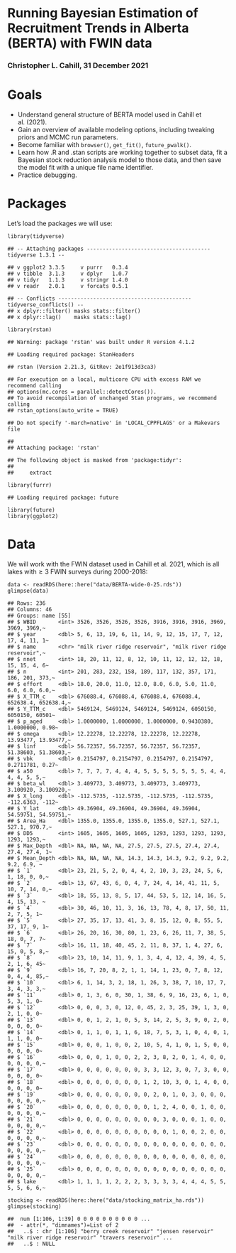 # Running Bayesian Estimation of Recruitment Trends in Alberta (BERTA) with FWIN data

### Christopher L. Cahill, 31 December 2021

# Goals

-   Understand general structure of BERTA model used in Cahill et
    al. (2021).
-   Gain an overview of available modeling options, including tweaking
    priors and MCMC run parameters.
-   Become familiar with `browser()`, `get_fit()`, `future_pwalk()`.
-   Learn how .R and .stan scripts are working together to subset data,
    fit a Bayesian stock reduction analysis model to those data, and
    then save the model fit with a unique file name identifier.
-   Practice debugging.

# Packages

Let’s load the packages we will use:

    library(tidyverse)

    ## -- Attaching packages --------------------------------------- tidyverse 1.3.1 --

    ## v ggplot2 3.3.5     v purrr   0.3.4
    ## v tibble  3.1.3     v dplyr   1.0.7
    ## v tidyr   1.1.3     v stringr 1.4.0
    ## v readr   2.0.1     v forcats 0.5.1

    ## -- Conflicts ------------------------------------------ tidyverse_conflicts() --
    ## x dplyr::filter() masks stats::filter()
    ## x dplyr::lag()    masks stats::lag()

    library(rstan)

    ## Warning: package 'rstan' was built under R version 4.1.2

    ## Loading required package: StanHeaders

    ## rstan (Version 2.21.3, GitRev: 2e1f913d3ca3)

    ## For execution on a local, multicore CPU with excess RAM we recommend calling
    ## options(mc.cores = parallel::detectCores()).
    ## To avoid recompilation of unchanged Stan programs, we recommend calling
    ## rstan_options(auto_write = TRUE)

    ## Do not specify '-march=native' in 'LOCAL_CPPFLAGS' or a Makevars file

    ## 
    ## Attaching package: 'rstan'

    ## The following object is masked from 'package:tidyr':
    ## 
    ##     extract

    library(furrr)

    ## Loading required package: future

    library(future) 
    library(ggplot2)

# Data

We will work with the FWIN dataset used in Cahill et al. 2021, which is
all lakes with ≥ 3 FWIN surveys during 2000-2018:

    data <- readRDS(here::here("data/BERTA-wide-0-25.rds"))
    glimpse(data)

    ## Rows: 236
    ## Columns: 46
    ## Groups: name [55]
    ## $ WBID       <int> 3526, 3526, 3526, 3526, 3916, 3916, 3916, 3969, 3969, 3969,~
    ## $ year       <dbl> 5, 6, 13, 19, 6, 11, 14, 9, 12, 15, 17, 7, 12, 17, 4, 11, 1~
    ## $ name       <chr> "milk river ridge reservoir", "milk river ridge reservoir",~
    ## $ nnet       <int> 18, 20, 11, 12, 8, 12, 10, 11, 12, 12, 12, 18, 15, 15, 4, 6~
    ## $ n          <int> 201, 283, 232, 158, 189, 117, 132, 357, 171, 186, 201, 373,~
    ## $ effort     <dbl> 18.0, 20.0, 11.0, 12.0, 8.0, 6.0, 5.0, 11.0, 6.0, 6.0, 6.0,~
    ## $ X_TTM_c    <dbl> 676088.4, 676088.4, 676088.4, 676088.4, 652638.4, 652638.4,~
    ## $ Y_TTM_c    <dbl> 5469124, 5469124, 5469124, 5469124, 6050150, 6050150, 60501~
    ## $ p_aged     <dbl> 1.0000000, 1.0000000, 1.0000000, 0.9430380, 1.0000000, 0.98~
    ## $ omega      <dbl> 12.22278, 12.22278, 12.22278, 12.22278, 13.93477, 13.93477,~
    ## $ linf       <dbl> 56.72357, 56.72357, 56.72357, 56.72357, 51.38603, 51.38603,~
    ## $ vbk        <dbl> 0.2154797, 0.2154797, 0.2154797, 0.2154797, 0.2711781, 0.27~
    ## $ a50        <dbl> 7, 7, 7, 7, 4, 4, 4, 5, 5, 5, 5, 5, 5, 5, 4, 4, 4, 4, 5, 5,~
    ## $ beta_wl    <dbl> 3.409773, 3.409773, 3.409773, 3.409773, 3.100920, 3.100920,~
    ## $ X_long     <dbl> -112.5735, -112.5735, -112.5735, -112.5735, -112.6363, -112~
    ## $ Y_lat      <dbl> 49.36904, 49.36904, 49.36904, 49.36904, 54.59751, 54.59751,~
    ## $ Area_Ha    <dbl> 1355.0, 1355.0, 1355.0, 1355.0, 527.1, 527.1, 527.1, 970.7,~
    ## $ DD5        <int> 1605, 1605, 1605, 1605, 1293, 1293, 1293, 1293, 1293, 1293,~
    ## $ Max_Depth  <dbl> NA, NA, NA, NA, 27.5, 27.5, 27.5, 27.4, 27.4, 27.4, 27.4, 1~
    ## $ Mean_Depth <dbl> NA, NA, NA, NA, 14.3, 14.3, 14.3, 9.2, 9.2, 9.2, 9.2, 6.9, ~
    ## $ `1`        <dbl> 23, 21, 5, 2, 0, 4, 4, 2, 10, 3, 23, 24, 5, 6, 1, 18, 0, 0,~
    ## $ `2`        <dbl> 13, 67, 43, 6, 0, 4, 7, 24, 4, 14, 41, 11, 5, 10, 7, 14, 0,~
    ## $ `3`        <dbl> 18, 55, 13, 8, 5, 17, 44, 53, 5, 12, 14, 16, 5, 4, 15, 13, ~
    ## $ `4`        <dbl> 30, 46, 10, 11, 3, 16, 13, 78, 4, 8, 17, 50, 11, 2, 7, 5, 1~
    ## $ `5`        <dbl> 27, 35, 17, 13, 41, 3, 8, 15, 12, 0, 8, 55, 5, 37, 17, 9, 1~
    ## $ `6`        <dbl> 26, 20, 16, 30, 80, 1, 23, 6, 26, 11, 7, 38, 5, 18, 0, 7, 7~
    ## $ `7`        <dbl> 16, 11, 18, 40, 45, 2, 11, 8, 37, 1, 4, 27, 6, 15, 0, 5, 8,~
    ## $ `8`        <dbl> 23, 10, 14, 11, 9, 1, 3, 4, 4, 12, 4, 39, 4, 5, 2, 1, 6, 45~
    ## $ `9`        <dbl> 16, 7, 20, 8, 2, 1, 1, 14, 1, 23, 0, 7, 8, 12, 0, 4, 4, 85,~
    ## $ `10`       <dbl> 6, 1, 14, 3, 2, 18, 1, 26, 3, 38, 7, 10, 17, 7, 3, 4, 3, 3,~
    ## $ `11`       <dbl> 0, 1, 3, 6, 0, 30, 1, 38, 6, 9, 16, 23, 6, 1, 0, 5, 3, 1, 0~
    ## $ `12`       <dbl> 0, 0, 0, 3, 0, 12, 0, 45, 2, 3, 25, 39, 1, 3, 0, 2, 1, 0, 0~
    ## $ `13`       <dbl> 0, 0, 1, 2, 1, 0, 5, 3, 14, 2, 5, 3, 9, 0, 2, 0, 0, 0, 0, 0~
    ## $ `14`       <dbl> 0, 1, 1, 0, 1, 1, 6, 18, 7, 5, 3, 1, 0, 4, 0, 1, 1, 1, 0, 0~
    ## $ `15`       <dbl> 0, 0, 0, 1, 0, 0, 2, 10, 5, 4, 1, 0, 1, 5, 0, 0, 0, 0, 0, 0~
    ## $ `16`       <dbl> 0, 0, 0, 1, 0, 0, 2, 2, 3, 8, 2, 0, 1, 4, 0, 0, 0, 0, 0, 0,~
    ## $ `17`       <dbl> 0, 0, 0, 0, 0, 0, 0, 3, 3, 12, 3, 0, 7, 3, 0, 0, 0, 0, 0, 0~
    ## $ `18`       <dbl> 0, 0, 0, 0, 0, 0, 0, 1, 2, 10, 3, 0, 1, 4, 0, 0, 0, 0, 0, 0~
    ## $ `19`       <dbl> 0, 0, 0, 0, 0, 0, 0, 0, 2, 0, 1, 0, 3, 0, 0, 0, 0, 0, 0, 0,~
    ## $ `20`       <dbl> 0, 0, 0, 0, 0, 0, 0, 0, 1, 2, 4, 0, 0, 1, 0, 0, 0, 0, 0, 0,~
    ## $ `21`       <dbl> 0, 0, 0, 0, 0, 0, 0, 0, 0, 3, 0, 0, 0, 1, 0, 0, 0, 0, 0, 0,~
    ## $ `22`       <dbl> 0, 0, 0, 0, 0, 0, 0, 0, 0, 0, 1, 0, 0, 2, 0, 0, 0, 0, 0, 0,~
    ## $ `23`       <dbl> 0, 0, 0, 0, 0, 0, 0, 0, 0, 0, 0, 0, 0, 0, 0, 0, 0, 0, 0, 0,~
    ## $ `24`       <dbl> 0, 0, 0, 0, 0, 0, 0, 0, 0, 0, 0, 0, 0, 0, 0, 0, 0, 0, 0, 0,~
    ## $ `25`       <dbl> 0, 0, 0, 0, 0, 0, 0, 0, 0, 0, 0, 0, 0, 0, 0, 0, 0, 0, 0, 0,~
    ## $ lake       <dbl> 1, 1, 1, 1, 2, 2, 2, 3, 3, 3, 3, 4, 4, 4, 5, 5, 5, 5, 6, 6,~

    stocking <- readRDS(here::here("data/stocking_matrix_ha.rds"))
    glimpse(stocking)

    ##  num [1:106, 1:39] 0 0 0 0 0 0 0 0 0 0 ...
    ##  - attr(*, "dimnames")=List of 2
    ##   ..$ : chr [1:106] "berry creek reservoir" "jensen reservoir" "milk river ridge reservoir" "travers reservoir" ...
    ##   ..$ : NULL

